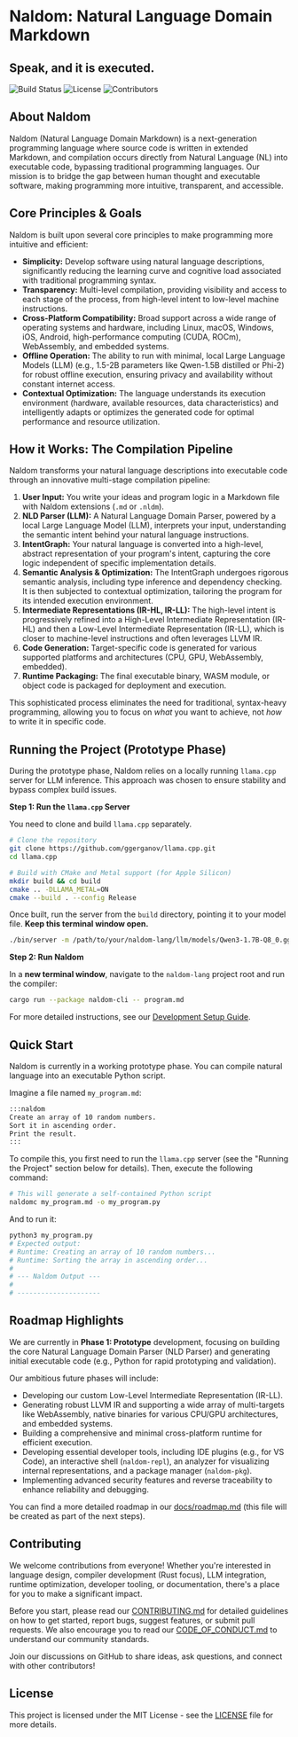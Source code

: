 # Naldom: Natural Language Domain Markdown

## Speak, and it is executed.

<!-- Placeholder for future badges -->
![Build Status](https://img.shields.io/badge/build-passing-brightgreen)
![License](https://img.shields.io/badge/license-MIT-blue)
![Contributors](https://img.shields.io/github/contributors/ADanMan/naldom-lang)

## About Naldom

Naldom (Natural Language Domain Markdown) is a next-generation programming language where source code is written in extended Markdown, and compilation occurs directly from Natural Language (NL) into executable code, bypassing traditional programming languages. Our mission is to bridge the gap between human thought and executable software, making programming more intuitive, transparent, and accessible.

## Core Principles & Goals

Naldom is built upon several core principles to make programming more intuitive and efficient:

*   **Simplicity:** Develop software using natural language descriptions, significantly reducing the learning curve and cognitive load associated with traditional programming syntax.
*   **Transparency:** Multi-level compilation, providing visibility and access to each stage of the process, from high-level intent to low-level machine instructions.
*   **Cross-Platform Compatibility:** Broad support across a wide range of operating systems and hardware, including Linux, macOS, Windows, iOS, Android, high-performance computing (CUDA, ROCm), WebAssembly, and embedded systems.
*   **Offline Operation:** The ability to run with minimal, local Large Language Models (LLM) (e.g., 1.5-2B parameters like Qwen-1.5B distilled or Phi-2) for robust offline execution, ensuring privacy and availability without constant internet access.
*   **Contextual Optimization:** The language understands its execution environment (hardware, available resources, data characteristics) and intelligently adapts or optimizes the generated code for optimal performance and resource utilization.

## How it Works: The Compilation Pipeline

Naldom transforms your natural language descriptions into executable code through an innovative multi-stage compilation pipeline:

1.  **User Input:** You write your ideas and program logic in a Markdown file with Naldom extensions (`.md` or `.nldm`).
2.  **NLD Parser (LLM):** A Natural Language Domain Parser, powered by a local Large Language Model (LLM), interprets your input, understanding the semantic intent behind your natural language instructions.
3.  **IntentGraph:** Your natural language is converted into a high-level, abstract representation of your program's intent, capturing the core logic independent of specific implementation details.
4.  **Semantic Analysis & Optimization:** The IntentGraph undergoes rigorous semantic analysis, including type inference and dependency checking. It is then subjected to contextual optimization, tailoring the program for its intended execution environment.
5.  **Intermediate Representations (IR-HL, IR-LL):** The high-level intent is progressively refined into a High-Level Intermediate Representation (IR-HL) and then a Low-Level Intermediate Representation (IR-LL), which is closer to machine-level instructions and often leverages LLVM IR.
6.  **Code Generation:** Target-specific code is generated for various supported platforms and architectures (CPU, GPU, WebAssembly, embedded).
7.  **Runtime Packaging:** The final executable binary, WASM module, or object code is packaged for deployment and execution.

This sophisticated process eliminates the need for traditional, syntax-heavy programming, allowing you to focus on *what* you want to achieve, not *how* to write it in specific code.

## Running the Project (Prototype Phase)

During the prototype phase, Naldom relies on a locally running `llama.cpp` server for LLM inference. This approach was chosen to ensure stability and bypass complex build issues.

**Step 1: Run the `llama.cpp` Server**

You need to clone and build `llama.cpp` separately.

```bash
# Clone the repository
git clone https://github.com/ggerganov/llama.cpp.git
cd llama.cpp

# Build with CMake and Metal support (for Apple Silicon)
mkdir build && cd build
cmake .. -DLLAMA_METAL=ON
cmake --build . --config Release
```

Once built, run the server from the `build` directory, pointing it to your model file. **Keep this terminal window open.**

```bash
./bin/server -m /path/to/your/naldom-lang/llm/models/Qwen3-1.7B-Q8_0.gguf --host 127.0.0.1 --port 8080 -c 4096 -ngl 32
```

**Step 2: Run Naldom**

In a **new terminal window**, navigate to the `naldom-lang` project root and run the compiler:

```bash
cargo run --package naldom-cli -- program.md
```

For more detailed instructions, see our [Development Setup Guide](docs/development-setup/llm-server-setup.md).

## Quick Start

Naldom is currently in a working prototype phase. You can compile natural language into an executable Python script.

Imagine a file named `my_program.md`:

```markdown
:::naldom
Create an array of 10 random numbers.
Sort it in ascending order.
Print the result.
:::
```

To compile this, you first need to run the `llama.cpp` server (see the "Running the Project" section below for details). Then, execute the following command:

```bash
# This will generate a self-contained Python script
naldomc my_program.md -o my_program.py
```

And to run it:

```bash
python3 my_program.py
# Expected output:
# Runtime: Creating an array of 10 random numbers...
# Runtime: Sorting the array in ascending order...
#
# --- Naldom Output ---
#
# ---------------------
```

## Roadmap Highlights

We are currently in **Phase 1: Prototype** development, focusing on building the core Natural Language Domain Parser (NLD Parser) and generating initial executable code (e.g., Python for rapid prototyping and validation).

Our ambitious future phases will include:
*   Developing our custom Low-Level Intermediate Representation (IR-LL).
*   Generating robust LLVM IR and supporting a wide array of multi-targets like WebAssembly, native binaries for various CPU/GPU architectures, and embedded systems.
*   Building a comprehensive and minimal cross-platform runtime for efficient execution.
*   Developing essential developer tools, including IDE plugins (e.g., for VS Code), an interactive shell (`naldom-repl`), an analyzer for visualizing internal representations, and a package manager (`naldom-pkg`).
*   Implementing advanced security features and reverse traceability to enhance reliability and debugging.

You can find a more detailed roadmap in our [docs/roadmap.md](docs/roadmap.md) (this file will be created as part of the next steps).

## Contributing

We welcome contributions from everyone! Whether you're interested in language design, compiler development (Rust focus), LLM integration, runtime optimization, developer tooling, or documentation, there's a place for you to make a significant impact.

Before you start, please read our [CONTRIBUTING.md](CONTRIBUTING.md) for detailed guidelines on how to get started, report bugs, suggest features, or submit pull requests. We also encourage you to read our [CODE_OF_CONDUCT.md](CODE_OF_CONDUCT.md) to understand our community standards.

Join our discussions on GitHub to share ideas, ask questions, and connect with other contributors!

## License

This project is licensed under the MIT License - see the [LICENSE](LICENSE) file for more details.
